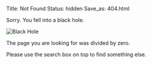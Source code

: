 Title: Not Found
Status: hidden
Save_as: 404.html

Sorry. You fell into a black hole.

![Black Hole]({static}/images/black_hole.gif)

The page you are looking for was divided by zero.

Please use the search box on top to find something else.
